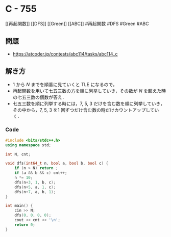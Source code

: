 # C - 755
[[再起関数]] [[DFS]] [[Green]] [[ABC]]
#再起関数 #DFS #Green #ABC 

## 問題
- https://atcoder.jp/contests/abc114/tasks/abc114_c

## 解き方
- $1$ から $N$ までを順番に見ていくと TLE になるので，
- 再起関数を用いて七五三数の方を順に列挙していき，その数が $N$ を超えた時の七五三数の個数が答え．
- 七五三数を順に列挙する時には，$7,\ 5,\ 3$ だけを含む数を順に列挙していき，その中から，$7,\ 5,\ 3$ を$1$ 回ずつだけ含む数の時だけカウントアップしていく．

### Code
```c++
#include <bits/stdc++.h>
using namespace std;

int N, cnt;

void dfs(int64_t n, bool a, bool b, bool c) {
	if (n > N) return ;
	if (a && b && c) cnt++;
	n *= 10;
	dfs(n+3, 1, b, c);
	dfs(n+5, a, 1, c);
	dfs(n+7, a, b, 1);
}

int main() {
	cin >> N;
	dfs(0, 0, 0, 0);
	cout << cnt << '\n';
	return 0;
}
```